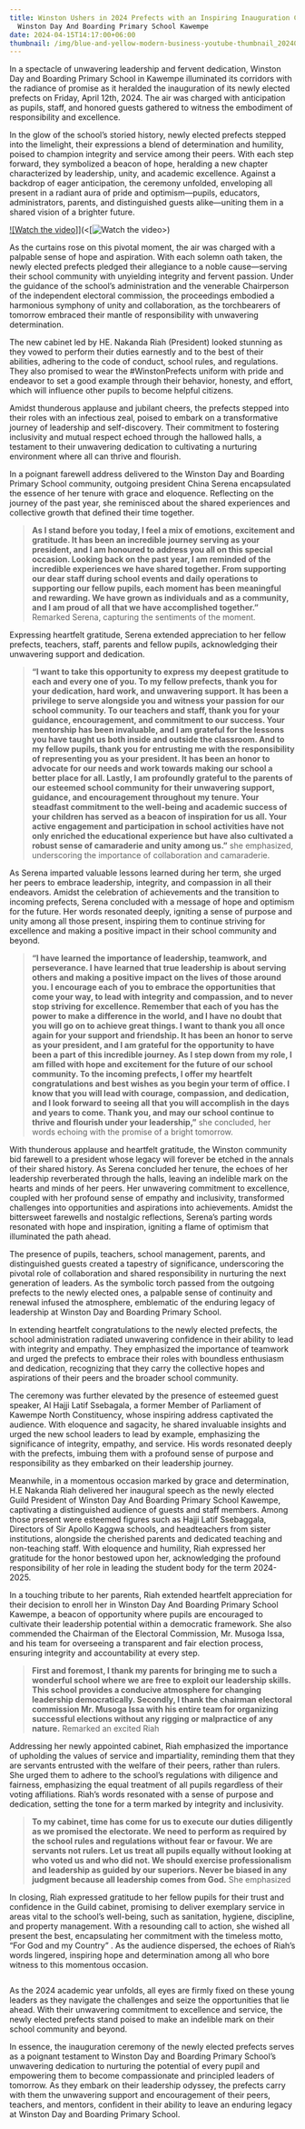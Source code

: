 ```yaml
---
title: Winston Ushers in 2024 Prefects with an Inspiring Inauguration Ceremony |
  Winston Day And Boarding Primary School Kawempe
date: 2024-04-15T14:17:00+06:00
thumbnail: /img/blue-and-yellow-modern-business-youtube-thumbnail_20240415_135854_0000.webp
---
```

In a spectacle of unwavering leadership and fervent dedication, Winston Day and Boarding Primary School in Kawempe illuminated its corridors with the radiance of promise as it heralded the inauguration of its newly elected prefects on Friday, April 12th, 2024. The air was charged with anticipation as pupils, staff, and honored guests gathered to witness the embodiment of responsibility and excellence.

In the glow of the school’s storied history, newly elected prefects stepped into the limelight, their expressions a blend of determination and humility, poised to champion integrity and service among their peers. With each step forward, they symbolized a beacon of hope, heralding a new chapter characterized by leadership, unity, and academic excellence. Against a backdrop of eager anticipation, the ceremony unfolded, enveloping all present in a radiant aura of pride and optimism—pupils, educators, administrators, parents, and distinguished guests alike—uniting them in a shared vision of a brighter future.

 [!\[Watch the video](https://img.youtube.com/vi/4WyzlSQdn0A/0.jpg)]](<[![Watch the video](https://img.youtube.com/vi/4WyzlSQdn0A/0.jpg)>)[](<[![Watch the video](https://img.youtube.com/vi/4WyzlSQdn0A/0.jpg)](https://youtu.be/4WyzlSQdn0A)>)

As the curtains rose on this pivotal moment, the air was charged with a palpable sense of hope and aspiration. With each solemn oath taken, the newly elected prefects pledged their allegiance to a noble cause—serving their school community with unyielding integrity and fervent passion. Under the guidance of the school’s administration and the venerable Chairperson of the independent electoral commission, the proceedings embodied a harmonious symphony of unity and collaboration, as the torchbearers of tomorrow embraced their mantle of responsibility with unwavering determination.

The new cabinet led by HE. Nakanda Riah (President) looked stunning as they vowed to perform their duties earnestly and to the best of their abilities, adhering to the code of conduct, school rules, and regulations. They also promised to wear the #WinstonPrefects uniform with pride and endeavor to set a good example through their behavior, honesty, and effort, which will influence other pupils to become helpful citizens.

Amidst thunderous applause and jubilant cheers, the prefects stepped into their roles with an infectious zeal, poised to embark on a transformative journey of leadership and self-discovery. Their commitment to fostering inclusivity and mutual respect echoed through the hallowed halls, a testament to their unwavering dedication to cultivating a nurturing environment where all can thrive and flourish.

In a poignant farewell address delivered to the Winston Day and Boarding Primary School community, outgoing president China Serena encapsulated the essence of her tenure with grace and eloquence. Reflecting on the journey of the past year, she reminisced about the shared experiences and collective growth that defined their time together.

> **As I stand before you today, I feel a mix of emotions, excitement and gratitude. It has been an incredible journey serving as your president, and I am honoured to address you all on this special occasion. Looking back on the past year, I am reminded of the incredible experiences we have shared together. From supporting our dear staff during school events and daily operations to supporting our fellow pupils, each moment has been meaningful and rewarding. We have grown as individuals and as a community, and I am proud of all that we have accomplished together.”** Remarked Serena, capturing the sentiments of the moment.

Expressing heartfelt gratitude, Serena extended appreciation to her fellow prefects, teachers, staff, parents and fellow pupils, acknowledging their unwavering support and dedication.

> **“I want to take this opportunity to express my deepest gratitude to each and every one of you. To my fellow prefects, thank you for your dedication, hard work, and unwavering support. It has been a privilege to serve alongside you and witness your passion for our school community. To our teachers and staff, thank you for your guidance, encouragement, and commitment to our success. Your mentorship has been invaluable, and I am grateful for the lessons you have taught us both inside and outside the classroom. And to my fellow pupils, thank you for entrusting me with the responsibility of representing you as your president. It has been an honor to advocate for our needs and work towards making our school a better place for all. Lastly, I am profoundly grateful to the parents of our esteemed school community for their unwavering support, guidance, and encouragement throughout my tenure. Your steadfast commitment to the well-being and academic success of your children has served as a beacon of inspiration for us all. Your active engagement and participation in school activities have not only enriched the educational experience but have also cultivated a robust sense of camaraderie and unity among us.”** she emphasized, underscoring the importance of collaboration and camaraderie.

As Serena imparted valuable lessons learned during her term, she urged her peers to embrace leadership, integrity, and compassion in all their endeavors. Amidst the celebration of achievements and the transition to incoming prefects, Serena concluded with a message of hope and optimism for the future. Her words resonated deeply, igniting a sense of purpose and unity among all those present, inspiring them to continue striving for excellence and making a positive impact in their school community and beyond.

> **“I have learned the importance of leadership, teamwork, and perseverance. I have learned that true leadership is about serving others and making a positive impact on the lives of those around you. I encourage each of you to embrace the opportunities that come your way, to lead with integrity and compassion, and to never stop striving for excellence. Remember that each of you has the power to make a difference in the world, and I have no doubt that you will go on to achieve great things. I want to thank you all once again for your support and friendship. It has been an honor to serve as your president, and I am grateful for the opportunity to have been a part of this incredible journey. As I step down from my role, I am filled with hope and excitement for the future of our school community. To the incoming prefects, I offer my heartfelt congratulations and best wishes as you begin your term of office. I know that you will lead with courage, compassion, and dedication, and I look forward to seeing all that you will accomplish in the days and years to come. Thank you, and may our school continue to thrive and flourish under your leadership,”** she concluded, her words echoing with the promise of a bright tomorrow.

With thunderous applause and heartfelt gratitude, the Winston community bid farewell to a president whose legacy will forever be etched in the annals of their shared history. As Serena concluded her tenure, the echoes of her leadership reverberated through the halls, leaving an indelible mark on the hearts and minds of her peers. Her unwavering commitment to excellence, coupled with her profound sense of empathy and inclusivity, transformed challenges into opportunities and aspirations into achievements. Amidst the bittersweet farewells and nostalgic reflections, Serena’s parting words resonated with hope and inspiration, igniting a flame of optimism that illuminated the path ahead.

The presence of pupils, teachers, school management, parents, and distinguished guests created a tapestry of significance, underscoring the pivotal role of collaboration and shared responsibility in nurturing the next generation of leaders. As the symbolic torch passed from the outgoing prefects to the newly elected ones, a palpable sense of continuity and renewal infused the atmosphere, emblematic of the enduring legacy of leadership at Winston Day and Boarding Primary School.

In extending heartfelt congratulations to the newly elected prefects, the school administration radiated unwavering confidence in their ability to lead with integrity and empathy. They emphasized the importance of teamwork and urged the prefects to embrace their roles with boundless enthusiasm and dedication, recognizing that they carry the collective hopes and aspirations of their peers and the broader school community.

The ceremony was further elevated by the presence of esteemed guest speaker, Al Hajji Latif Ssebagala, a former Member of Parliament of Kawempe North Constituency, whose inspiring address captivated the audience. With eloquence and sagacity, he shared invaluable insights and urged the new school leaders to lead by example, emphasizing the significance of integrity, empathy, and service. His words resonated deeply with the prefects, imbuing them with a profound sense of purpose and responsibility as they embarked on their leadership journey.

Meanwhile, in a momentous occasion marked by grace and determination, H.E Nakanda Riah delivered her inaugural speech as the newly elected Guild President of Winston Day And Boarding Primary School Kawempe, captivating a distinguished audience of guests and staff members. Among those present were esteemed figures such as Hajji Latif Ssebaggala, Directors of Sir Apollo Kaggwa schools, and headteachers from sister institutions, alongside the cherished parents and dedicated teaching and non-teaching staff. With eloquence and humility, Riah expressed her gratitude for the honor bestowed upon her, acknowledging the profound responsibility of her role in leading the student body for the term 2024-2025.

In a touching tribute to her parents, Riah extended heartfelt appreciation for their decision to enroll her in Winston Day And Boarding Primary School Kawempe, a beacon of opportunity where pupils are encouraged to cultivate their leadership potential within a democratic framework. She also commended the Chairman of the Electoral Commission, Mr. Musoga Issa, and his team for overseeing a transparent and fair election process, ensuring integrity and accountability at every step.

> **First and foremost, I thank my parents for bringing me to such a wonderful school where we are free to exploit our leadership skills.  This school provides a conducive atmosphere for changing leadership democratically. Secondly, I thank the chairman electoral commission Mr. Musoga Issa with his entire team for organizing successful elections without any rigging or malpractice of any nature.** Remarked an excited Riah

Addressing her newly appointed cabinet, Riah emphasized the importance of upholding the values of service and impartiality, reminding them that they are servants entrusted with the welfare of their peers, rather than rulers. She urged them to adhere to the school’s regulations with diligence and fairness, emphasizing the equal treatment of all pupils regardless of their voting affiliations. Riah’s words resonated with a sense of purpose and dedication, setting the tone for a term marked by integrity and inclusivity.

> **To my cabinet, time has come for us to execute our duties diligently as we promised the electorate. We need to perform as required by the school rules and regulations without fear or favour.  We are servants not rulers. Let us treat all pupils equally without looking at who voted us and who did not.  We should exercise professionalism and leadership as guided by our superiors.  Never be biased in any judgment because all leadership comes from God.** She emphasized

In closing, Riah expressed gratitude to her fellow pupils for their trust and confidence in the Guild cabinet, promising to deliver exemplary service in areas vital to the school’s well-being, such as sanitation, hygiene, discipline, and property management. With a resounding call to action, she wished all present the best, encapsulating her commitment with the timeless motto, “For God and my Country” . As the audience dispersed, the echoes of Riah’s words lingered, inspiring hope and determination among all who bore witness to this momentous occasion.

```

```

As the 2024 academic year unfolds, all eyes are firmly fixed on these young leaders as they navigate the challenges and seize the opportunities that lie ahead. With their unwavering commitment to excellence and service, the newly elected prefects stand poised to make an indelible mark on their school community and beyond.

In essence, the inauguration ceremony of the newly elected prefects serves as a poignant testament to Winston Day and Boarding Primary School’s unwavering dedication to nurturing the potential of every pupil and empowering them to become compassionate and principled leaders of tomorrow. As they embark on their leadership odyssey, the prefects carry with them the unwavering support and encouragement of their peers, teachers, and mentors, confident in their ability to leave an enduring legacy at Winston Day and Boarding Primary School.
